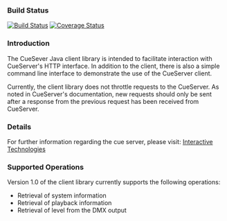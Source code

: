 ### Build Status
[![Build Status](https://travis-ci.org/creising/CueServer-Client.png)](https://travis-ci.org/creising/CueServer-Client)
[![Coverage Status](https://coveralls.io/repos/creising/CueServer-Client/badge.png?branch=master)](https://coveralls.io/r/creising/CueServer-Client?branch=master)

### Introduction
The CueSever Java client library is intended to facilitate interaction with
CueServer's HTTP interface. In addition to the client, there is also a simple
command line interface to demonstrate the use of the CueServer client.

Currently, the client library does not throttle requests to the CueServer. As
noted in CueServer's documentation, new requests should only be sent after a
response from the previous request has been received from CueServer.

### Details
For further information regarding the cue server, please visit:
[Interactive Technologies](http://interactive-online.com)

### Supported Operations
Version 1.0 of the client library currently supports the following operations:

- Retrieval of system information
- Retrieval of playback information
- Retrieval of level from the DMX output

